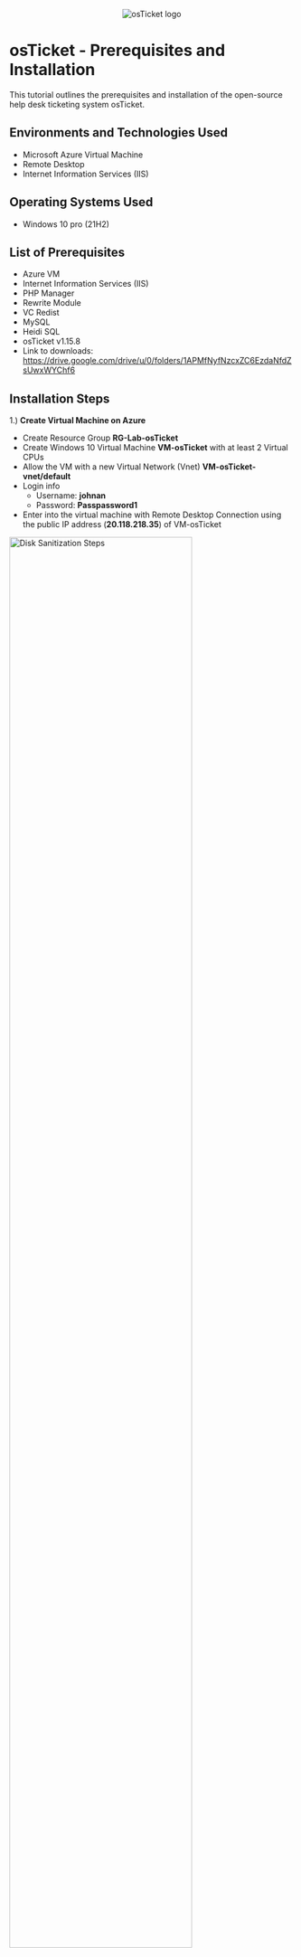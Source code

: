 <p align="center">
<img src="https://i.imgur.com/Clzj7Xs.png" alt="osTicket logo"/>
</p>

<h1>osTicket - Prerequisites and Installation</h1>
This tutorial outlines the prerequisites and installation of the open-source help desk ticketing system osTicket.<br />

<h2>Environments and Technologies Used</h2>

- Microsoft Azure Virtual Machine
- Remote Desktop
- Internet Information Services (IIS)

<h2>Operating Systems Used </h2>

- Windows 10 pro</b> (21H2)

<h2>List of Prerequisites</h2>

- Azure VM
- Internet Information Services (IIS)
- PHP Manager
- Rewrite Module
- VC Redist
- MySQL
- Heidi SQL
- osTicket v1.15.8
- Link to downloads: https://drive.google.com/drive/u/0/folders/1APMfNyfNzcxZC6EzdaNfdZsUwxWYChf6

<h2>Installation Steps</h2>


<p>
1.) <b>Create Virtual Machine on Azure</b>
  
- Create Resource Group <b>RG-Lab-osTicket</b>
- Create Windows 10 Virtual Machine <b>VM-osTicket</b> with at least 2 Virtual CPUs
- Allow the VM with a new Virtual Network (Vnet) <b>VM-osTicket-vnet/default</b>
- Login info
  - Username: <b>johnan</b>
  - Password: <b>Passpassword1</b>
- Enter into the virtual machine with Remote Desktop Connection using the public IP address (<b>20.118.218.35</b>) of VM-osTicket
</p>

<p>
<img src="https://i.imgur.com/qiFSgFs.png" height="80%" width="80%" alt="Disk Sanitization Steps"/>
</p>
<br />

<p>
<b>2.) Install / Enable IIS under Programs > Windows Features with the following:</b>

- World Wide Web Services >
  - Application Development Features > CGI
  - Common HTTP Features > All
<img src="https://i.imgur.com/6czKMBe.png" height="40%" width="40%" alt="Disk Sanitization Steps"/>
<img src="https://i.imgur.com/CrORIAy.png" height="40%" width="40%" alt="Disk Sanitization Steps"/>

</p>

<p>
<b>3.) Download/Install PHP Manager for IIS</b>
</p>
<p>
  <img src="https://i.imgur.com/mvlgOtB.png" height="40%" width="40%" alt="Disk Sanitization Steps"/>
</p>

<p>
<b>4.) Download/Install Rewrite Module</b>
</p>
<p>
<img src="https://i.imgur.com/1sypVUw.png" height="40%" width="40%" alt="Disk Sanitization Steps"/>
</p>

<p>
<b>5.) Create the directory C:\PHP</b>
</p>
<p>
<img src="https://i.imgur.com/tlVC0Jz.png" height="40%" width="40%" alt="Disk Sanitization Steps"/>
</p>

<p>
<b>6.) PHP 7.3.8 → unzip the content to C:\PHP</b>
</p>
<p>
<img src="https://i.imgur.com/okaAxm8.png" height="40%" width="40%" alt="Disk Sanitization Steps"/>
</p>

<p>
<b>7.) Download/Install VC_redist.x86.exe</b>
</p>
<p>
<img src="https://i.imgur.com/cFVN55H.png" height="40%" width="40%" alt="Disk Sanitization Steps"/>
</p>

<p>
<b>8.) Download/Install MySQL 5.5.62 with following configuration:</b>

- Typical Setup ->
- Launch configuration Wizard ->
- Standard Configuration ->
- Install As Windows Service
- root password: <b>Password1</b>
</p>
<p>
<img src="https://i.imgur.com/dmmfDp5.png" height="40%" width="40%" alt="Disk Sanitization Steps"/>
</p>
<p>
<img src="https://i.imgur.com/Fc93wox.png" height="40%" width="40%" alt="Disk Sanitization Steps"/>
</p>

<p>
<b>9.) Open IIS as an Admin</b>
  
- Register PHP within IIS
  - Register new PHP version with path <b>C:\PHP\php-cgi.exe</b>
- Restart IIS
</p>
<p>
<img src="https://i.imgur.com/sHNxe80.png" height="40%" width="40%" alt="Disk Sanitization Steps"/>
</p>
<p>
<img src="https://i.imgur.com/NFeXWgQ.png" height="40%" width="40%" alt="Disk Sanitization Steps"/>
</p>
<p>
<img src="https://i.imgur.com/ZQbPKcA.png" height="40%" width="40%" alt="Disk Sanitization Steps"/>
</p>

<p>
<b>10.) Install osTicket v1.15.8</b>
  
- Extract and copy “<b>upload</b>” folder to <b>C:\inetpub\wwwroot</b>
- Within <b>C:\inetpub\wwwroot</b> folder, rename “<b>upload</b>” to “<b>osTicket</b>”.
</p>
<p>
<img src="https://i.imgur.com/tg7IK7v.png" height="40%" width="40%" alt="Disk Sanitization Steps"/>
</p>


<p>
<b>11.) Restart IIS</b>
  
  - Go back to IIS, sites > Default > osTicket
  - Go to PHP Manager and click “<b>Enable or disable an extension</b>”
    - Enable: <b>php_imap.dll</b>
    - Enable: <b>php_intl.dll</b>
    - Enable: <b>php_opcache.dll</b>
  - Go to “<b>Browse *:80</b>” and changes are reflected to the site.
</p>

<p>
<img src="https://i.imgur.com/NTatdUm.png" height="40%" width="40%" alt="Disk Sanitization Steps"/>
</p>

<p>
<img src="https://i.imgur.com/qyJveLE.png" height="40%" width="40%" alt="Disk Sanitization Steps"/>
</p>

<p>
<b>12.) Rename ost-config.php</b>
  
  - From C:\inetpub\wwwroot\osTicket\include\ost-sampleconfig.php
  - To C:\inetpub\wwwroot\osTicket\include\ost-config.php

</p>

<p>
<b>13.) Assign permission for ost-config.php</b>
  
  - <b>Disable inheritance</b> - remove all
  - New permission - everyone - all
</p>

<p>
<b>14.) Continue to setup screen on osTicket browser</b>
  
  - Add helpdesk name, default email, first and last name, username, and password
</p>

<p>
<b>15.) Download/Install HeidiSQL</b>
  
- Open Heidi SQL
- Create a new session, root/Password1
- Connect to the session
- Create a database called “<b>osTicket</b>”
</p>

<p>
<b>16.) Continue Setting up osTicket in the browser</b>
  
  - MySQL Database: <b>osTicket</b>
  - MySQL Username: <b>root</b>
  - MySQL Password: <b>Password1</b>
  - Click: <b>Install Now</b>
</p>

<p>
  
- Browser to the help desk login page: http://localhost/osTicket/scp/login.php
- End Users osTicket URL: http://localhost/osTicket/ 
</p>

<p>
<b>17.) Clean up</b>
  
  - Delete C:\inetpub\wwwroot\osTicket\setup
  - Set Permission to “<b>Read</b>” only:
  - C:\inetpub\wwwroot\osTicket\include\ost-config.php
</p>

<p>
Full configured osTicket
  
- Help desk login page: http://localhost/osTicket/scp/login.php
</p>

<p>
  
- End user page: http://localhost/osTicket/ 
</p>
